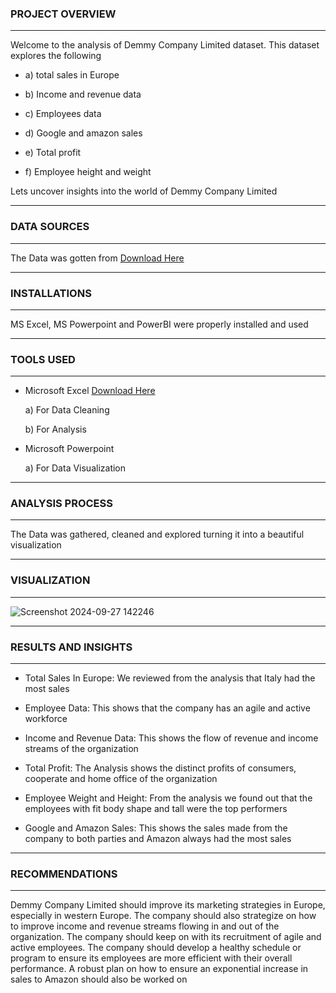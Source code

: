 ### PROJECT OVERVIEW
---
Welcome to the analysis of Demmy Company Limited dataset. This dataset explores the following

- a) total sales in Europe

- b) Income and revenue data

- c) Employees data

- d) Google and amazon sales

- e) Total profit

- f) Employee height and weight
  
Lets uncover insights into the world of Demmy Company Limited

---

### DATA SOURCES
---
The Data was gotten from [Download Here](https://github.com/AdemolaAdedara/EXCEL-DATA-VISUALIZATION-PROJECT/blob/main/Try%20Outs%20Visualization.xlsx)

---

### INSTALLATIONS
---
MS Excel, MS Powerpoint and PowerBI were properly installed and used

---

### TOOLS USED
---
- Microsoft Excel [Download Here](https://www.microsoft.com)

  a) For Data Cleaning
  
  b) For Analysis

- Microsoft Powerpoint

  a) For Data Visualization

---

### ANALYSIS PROCESS
---
The Data was gathered, cleaned and explored turning it into a beautiful visualization

---

### VISUALIZATION
---
![Screenshot 2024-09-27 142246](https://github.com/user-attachments/assets/c13d014c-2f52-4034-a108-9868f6c59756)

---

### RESULTS AND INSIGHTS
---
 - Total Sales In Europe: We reviewed from the analysis that Italy had the most sales

 - Employee Data: This shows that the company has an agile and active workforce

 - Income and Revenue Data: This shows the flow of revenue and income streams of the organization

 - Total Profit: The Analysis shows the distinct profits of consumers, cooperate and home office of the organization

 - Employee Weight and Height: From the analysis we found out that the employees with fit body shape and tall were the top performers

 - Google and Amazon Sales: This shows the sales made from the company to both parties and Amazon always had the most sales

---

### RECOMMENDATIONS
---
Demmy Company Limited should improve its marketing strategies in Europe, especially in western Europe.
The company should also strategize on how to improve income and revenue streams flowing in and out of the organization.
The company should keep on with its recruitment of agile and active employees.
The company should develop a healthy schedule or program to ensure its employees are more efficient with their overall performance.
A robust plan on how to ensure an exponential increase in sales to Amazon should also be worked on



 

 







